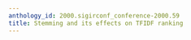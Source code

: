 ```yaml
---
anthology_id: 2000.sigirconf_conference-2000.59
title: Stemming and its effects on TFIDF ranking
---
```

